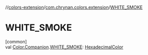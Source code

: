 //[colors-extension](../../index.md)/[com.chrynan.colors.extension](index.md)/[WHITE_SMOKE](-w-h-i-t-e_-s-m-o-k-e.md)

# WHITE_SMOKE

[common]\
val [Color.Companion](../../../colors-core/colors-core/com.chrynan.colors/-color/-companion/index.md).[WHITE_SMOKE](-w-h-i-t-e_-s-m-o-k-e.md): [HexadecimalColor](../../../colors-core/colors-core/com.chrynan.colors/-hexadecimal-color/index.md)
